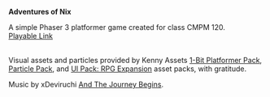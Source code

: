 **Adventures of Nix**

A simple Phaser 3 platformer game created for class CMPM 120.  
[Playable Link](https://lunarfoxbox.github.io/Adventures_of_Nix/)

<br >Visual assets and particles provided by Kenny Assets [1-Bit Platformer Pack](https://kenney.nl/assets/1-bit-platformer-pack), [Particle Pack](https://kenney.nl/assets/particle-pack), and
[UI Pack: RPG Expansion](https://kenney.nl/assets/ui-pack-rpg-expansion) asset packs, with gratitude. 

Music by xDeviruchi [And The Journey Begins](https://xdeviruchi.itch.io/8-bit-fantasy-adventure-music-pack).
